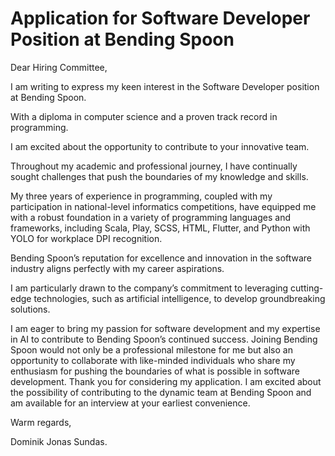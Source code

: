 # Application for Software Developer Position at Bending Spoon


Dear Hiring Committee,


I am writing to express my keen interest in the Software Developer position at Bending 
Spoon.


With a diploma in computer science and a proven track record in programming.


I am excited about the opportunity to contribute to your innovative team.


Throughout my academic and professional journey, I have continually sought challenges 
that push the boundaries of my knowledge and skills. 


My three years of experience in 
programming, coupled with my participation in national-level informatics competitions, 
have equipped me with a robust foundation in a variety of programming languages and 
frameworks, including Scala, Play, SCSS, HTML, Flutter, and Python with YOLO for 
workplace DPI recognition.


Bending Spoon’s reputation for excellence and innovation in the software industry aligns 
perfectly with my career aspirations. 

I am particularly drawn to the company’s commitment 
to leveraging cutting-edge technologies, such as artificial intelligence, to develop 
groundbreaking solutions. 


I am eager to bring my passion for software development and 
my expertise in AI to contribute to Bending Spoon’s continued success.
Joining Bending Spoon would not only be a professional milestone for me but also an 
opportunity to collaborate with like-minded individuals who share my enthusiasm for 
pushing the boundaries of what is possible in software development.
Thank you for considering my application. I am excited about the possibility of contributing 
to the dynamic team at Bending Spoon and am available for an interview at your earliest 
convenience.


Warm regards,


Dominik Jonas Sundas.

